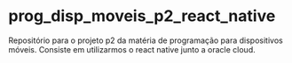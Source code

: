 # prog_disp_moveis_p2_react_native
Repositório para o projeto p2 da matéria de programação para dispositivos móveis. Consiste em utilizarmos o react native junto a oracle cloud.
